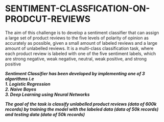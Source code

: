 # SENTIMENT-CLASSFICATION-ON-PRODCUT-REVIEWS
The aim of this challenge is to develop a sentiment classifier that can assign a large set of product reviews to the five levels of polarity of opinion as accurately as possible, given a small amount of labeled reviews and a large amount of unlabelled reviews. It is a multi-class classification task, where each product review is labeled with one of the five sentiment labels, which are strong negative, weak negative, neutral, weak positive, and strong positive

***Sentiment Classifier has been developed by implementing one of 3 algorithms i.e*** <br> 
   ***1. Logistic Regression*** <br> 
   ***2. Naive Bayes*** <br> 
   ***3. Deep Learning using Neural Networks***

***The goal of the task is classify unlabelled product reviews (data of 600k records)
by training the model with the labeled data (data of 50k records) and testing data (data of 50k records)***
